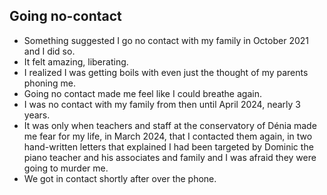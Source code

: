 ## Going no-contact

- Something suggested I go no contact with my family in October 2021 and I did so. 
- It felt amazing, liberating.
- I realized I was getting boils with even just the thought of my parents phoning me.
- Going no contact made me feel like I could breathe again.
- I was no contact with my family from then until April 2024, nearly 3 years.
- It was only when teachers and staff at the conservatory of Dénia made me fear for my life, in March 2024, that I contacted them again, in two hand-written letters that explained I had been targeted by Dominic the piano teacher and his associates and family and I was afraid they were going to murder me.
- We got in contact shortly after over the phone.
